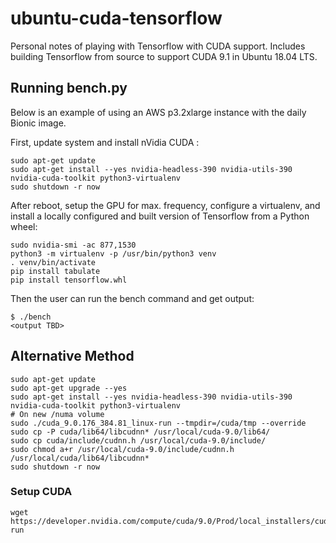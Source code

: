 # ubuntu-cuda-tensorflow

Personal notes of playing with Tensorflow with CUDA support. Includes building Tensorflow from source to support CUDA 9.1 in Ubuntu 18.04 LTS.

## Running bench.py

Below is an example of using an AWS p3.2xlarge instance with the daily Bionic image.

First, update system and install nVidia CUDA :

```shell
sudo apt-get update
sudo apt-get install --yes nvidia-headless-390 nvidia-utils-390 nvidia-cuda-toolkit python3-virtualenv
sudo shutdown -r now
```

After reboot, setup the GPU for max. frequency, configure a virtualenv, and install a locally configured and built version of Tensorflow from a Python wheel:

```shell
sudo nvidia-smi -ac 877,1530
python3 -m virtualenv -p /usr/bin/python3 venv
. venv/bin/activate
pip install tabulate
pip install tensorflow.whl
```

Then the user can run the bench command and get output:

```shell
$ ./bench
<output TBD>
```

## Alternative Method

```shell
sudo apt-get update
sudo apt-get upgrade --yes
sudo apt-get install --yes nvidia-headless-390 nvidia-utils-390 nvidia-cuda-toolkit python3-virtualenv
# On new /numa volume
sudo ./cuda_9.0.176_384.81_linux-run --tmpdir=/cuda/tmp --override
sudo cp -P cuda/lib64/libcudnn* /usr/local/cuda-9.0/lib64/
sudo cp cuda/include/cudnn.h /usr/local/cuda-9.0/include/
sudo chmod a+r /usr/local/cuda-9.0/include/cudnn.h /usr/local/cuda/lib64/libcudnn*
sudo shutdown -r now
```

### Setup CUDA

```shell
wget https://developer.nvidia.com/compute/cuda/9.0/Prod/local_installers/cuda_9.0.176_384.81_linux-run
```
